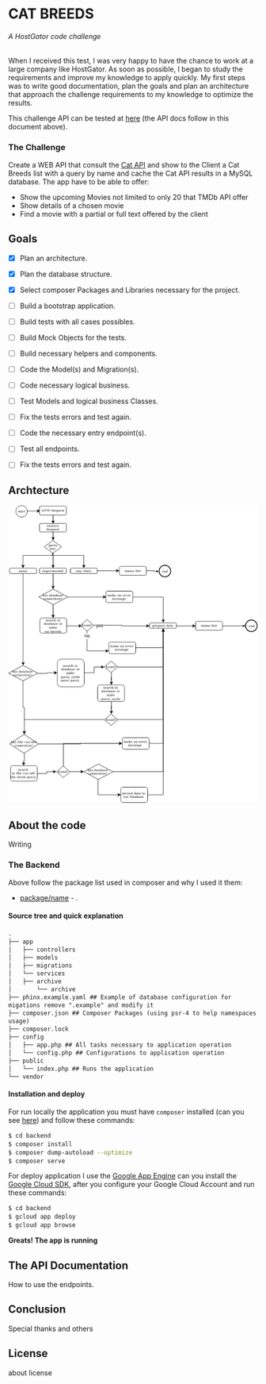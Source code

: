 # CAT BREEDS
###### A HostGator code challenge

When I received this test, I was very happy to have the chance to work at a large company like HostGator. As soon as possible, I began to study the requirements and improve my knowledge to apply quickly. My first steps was to write good documentation, plan the goals and plan an architecture that approach the challenge requirements to my knowledge to optimize the results.

This challenge API can be tested at [here]() (the API docs follow in this document above).

### The Challenge

Create a WEB API that consult the [Cat API](https://docs.thecatapi.com/) and show to the Client a Cat Breeds list with a query by name and cache the Cat API results in a MySQL database. The app have to be able to offer:
* Show the upcoming Movies not limited to only 20 that TMDb API offer
* Show details of a chosen movie
* Find a movie with a partial or full text offered by the client

## Goals

- [x] Plan an architecture.
- [x] Plan the database structure.
- [x] Select composer Packages and Libraries necessary for the project.
- [ ] Build a bootstrap application.
- [ ] Build tests with all cases possibles.
- [ ] Build Mock Objects for the tests.
- [ ] Build necessary helpers and components.
- [ ] Code the Model(s) and Migration(s).
- [ ] Code necessary logical business.
- [ ] Test Models and logical business Classes.
- [ ] Fix the tests errors and test again.
- [ ] Code the necessary entry endpoint(s).
- [ ] Test all endpoints.
- [ ] Fix the tests errors and test again.


## Archtecture

![](architecture/flowchart.png?raw=true)

## About the code

Writing

 ### The Backend
 

Above follow the package list used in composer and why I used it them:

* [package/name]() - .

#### Source tree and quick explanation

```
.
├── app
│   ├── controllers
│   ├── models
│   ├── migrations
│   └── services
│ 	├── archive
│       └── archive
├── phinx.example.yaml ## Example of database configuration for migations remove ".example" and modify it
├── composer.json ## Composer Packages (using psr-4 to help namespaces usage)
├── composer.lock
├── config
│   ├── app.php ## All tasks necessary to application operation
│   └── config.php ## Configurations to application operation
├── public
│   └── index.php ## Runs the application
└── vendor
```
#### Installation and deploy

For run locally the application you must have ``composer`` installed (can you see [here](https://getcomposer.org/)) and follow these commands:

```sh
$ cd backend
$ composer install
$ composer dump-autoload --optimize
$ composer serve
```

For deploy application I use the [Google App Engine](https://cloud.google.com/appengine/?hl=en-us) can you install the [Google Cloud SDK](https://cloud.google.com/sdk/), after you configure your Google Cloud Account and run these commands:

```sh
$ cd backend
$ gcloud app deploy
$ gcloud app browse
```

**Greats! The app is running**

## The API Documentation

How to use the endpoints.

## Conclusion

Special thanks and others

## License

about license
